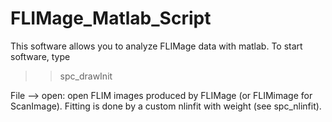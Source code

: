 # FLIMage_Matlab_Script
This software allows you to analyze FLIMage data with matlab. 
To start software, type 
  
  >> spc_drawInit
  
File --> open: open FLIM images produced by FLIMage (or FLIMimage for ScanImage).
Fitting is done by a custom nlinfit with weight (see spc_nlinfit).
